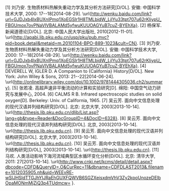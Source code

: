 [1] 刘乃安. 生物质材料热解失重动力学及其分析方法研究[D/OL]. 安徽: 中国科学技术大学, 2000: 17--18[2014-08-29]. \url{http://wenku.baidu.com/link?url=GJDJxb4lxBUXnIPmq1XoEGSIr1H8TMLbidW_LjlYu33tpt707u62rKliypU_FBGUmox7ovPNaVIVBALAMd5yfwuKUUOAGYuB7cuZ-BYEhXa}.
[2] 杨保军. 新闻道德论[D/OL]. 北京: 中国人民大学出版社, 2010[2012-11-01]. \url{http://apabi.lib.pku.edu.cn/usp/pku/pub.mvc?pid=book.detail&metaid=m.20101104-BPO-889-1023&cult=CN}.
[3] 刘乃安. 生物质材料热解失重动力学及其分析方法研究[D/OL]. 安徽: 中国科学技术大学, 2000: 17--18[2014-08-29]. \url{http://wenku.baidu.com/link?url=GJDJxb4lxBUXnIPmq1XoEGSIr1H8TMLbidW_LjlYu33tpt707u62rKliypU_FBGUmox7ovPNaVIVBALAMd5yfwuKUUOAGYuB7cuZ-BYEhXa}.
[4] DEVERELL W, IGLER D. A Companion to {California} History[D/OL]. New York: John Wiley \& Sons, 2013: 21--22[2014-06-24]. \url{http://onlinelibrary.wiley.com/doi/10.1002/9781444305036.ch2/summary}.
[5] 张若凌. 高超声速非平衡流动的计算和实验研究[D]. 绵阳: 中国空气动力研究与发展中心, 2004.
[6] CALMS R B. Infrared spectroscopic studies on solid oxygen[D]. Berkeley: Univ. of California, 1965.
[7] 吴云芳. 面向中文信息处理的现代汉语并列结构研究[D/OL]. 北京: 北京大学, 2003[2013-10-14]. \url{http://thesis.lib.pku.edu.cn/dlib/List.asp?lang=gb&type=Reader&DocGroupID=4&DoclD=6328}.
[8] 吴云芳. 面向中文信息处理的现代汉语并列结构研究[D/OL]. 北京, 2003[2013-10-14]. \url{http://thesis.lib.pku.edu.cn}.
[9] 吴云芳. 面向中文信息处理的现代汉语并列结构研究[D/OL]. 北京大学, 2003[2013-10-14]. \url{http://thesis.lib.pku.edu.cn}.
[10] 吴云芳. 面向中文信息处理的现代汉语并列结构研究[D/OL], 2003[2013-10-14]. \url{http://thesis.lib.pku.edu.cn}.
[11] 马欢. 人类活动影响下海河流域典型区水循环变化分析[D/OL]. 北京: 清华大学, 2011: 27[2013-10-14]. \url{http://www.cnki.net/kcms/detail/detail.aspx?dbcode=CDFD&QueryID=.O&CurRec=11&dbname=CDFDLAST2013&.filename=1012035905.nh&uid=WEEvRE­wSIJHSldTTGJhYIJRaEhGUXFQWVB6SGZXeisxdmVhV3Zy2kpoUnozeDElbOpaMONmMjZiQ3p4TUdmcw= }.
